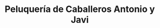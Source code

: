 ---
title: "Peluquería de Caballeros Antonio y Javi"
url: /sevilla/peluqueria-de-caballeros-antonio-y-javi/
shop: peluquería
---